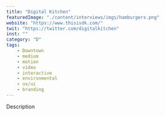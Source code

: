 ```yaml
---
title: "Digital Kitchen"
featuredImage: "./content/interviews/imgs/hamburgers.png"
website: "https://www.thisisdk.com/"
twit: "https://twitter.com/digitalkitchen"
inst: ""
category: "D"
tags:
    - Downtown
    - medium
    - motion
    - video
    - interactive
    - environmental
    - ux/ui
    - branding
---
```


Description
